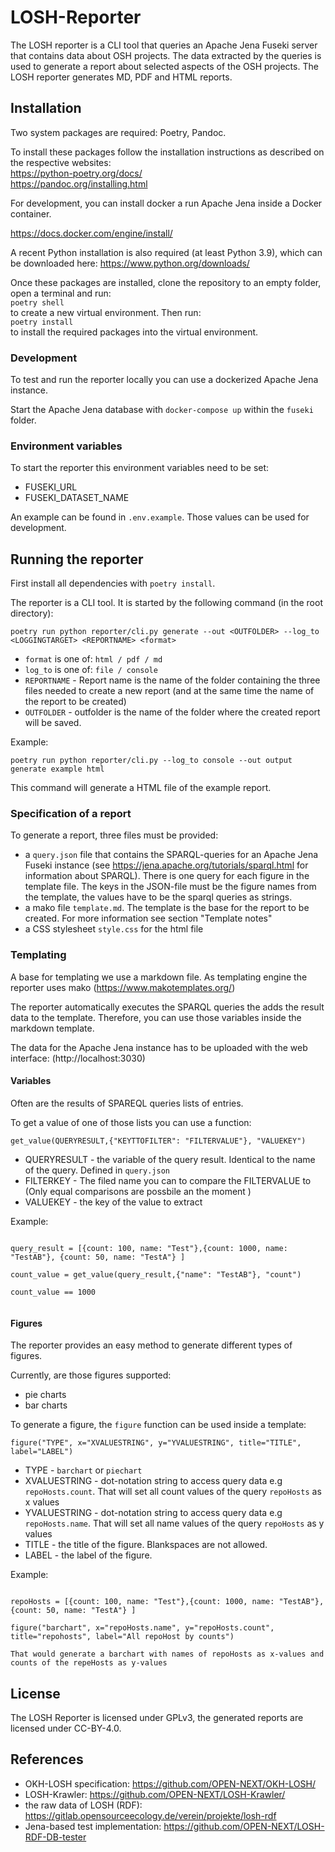 # LOSH-Reporter

The LOSH reporter is a CLI tool that queries an Apache Jena Fuseki server that contains data about OSH projects. The data extracted by the queries is used to generate a report about selected aspects of the OSH projects. The LOSH reporter generates MD, PDF and HTML reports. 

## Installation

Two system packages are required: Poetry, Pandoc.

To install these packages follow the installation instructions as described on the respective websites:     
https://python-poetry.org/docs/  
https://pandoc.org/installing.html  

For development, you can install docker a run Apache Jena inside a Docker container.

https://docs.docker.com/engine/install/    

A recent Python installation is also required (at least Python 3.9), which can be downloaded here:
https://www.python.org/downloads/  

Once these packages are installed, clone the repository to an empty folder, open a terminal and run:  
`poetry shell`  
to create a new virtual environment. Then run:    
`poetry install`  
to install the required packages into the virtual environment.  

### Development
To test and run the reporter locally you can use a dockerized Apache Jena instance. 

Start the Apache Jena database with `docker-compose up` within the `fuseki` folder.

### Environment variables
To start the reporter this environment variables need to be set:

* FUSEKI_URL
* FUSEKI_DATASET_NAME

An example can be found in `.env.example`. Those values can be used for development.

## Running the reporter

First install all dependencies with `poetry install`.

The reporter is a CLI tool. It is started by the following command (in the root directory):

`poetry run python reporter/cli.py generate --out <OUTFOLDER> --log_to <LOGGINGTARGET> <REPORTNAME> <format>`

* `format` is one of: `html / pdf / md`
* `log_to` is one of: `file / console`
* `REPORTNAME` - Report name is the name of the folder containing the three files needed to create a new report (and at the same time the name of the report to be created)
* `OUTFOLDER` - outfolder is the name of the folder where the created report will be saved.   

Example:
```
poetry run python reporter/cli.py --log_to console --out output generate example html
```
This command will generate a HTML file of the example report.

### Specification of a report

To generate a report, three files must be provided:

- a `query.json` file that contains the SPARQL-queries for an Apache Jena Fuseki instance (see https://jena.apache.org/tutorials/sparql.html for information about SPARQL). There is one query for each figure in the template file. The keys in the JSON-file must be the figure names from the template, the values have to be the sparql queries as strings.
- a mako file `template.md`. The template is the base for the report to be created. For more information see section "Template notes"
- a CSS stylesheet `style.css` for the html file

### Templating

A base for templating we use a markdown file. As templating engine the reporter uses mako (https://www.makotemplates.org/)

The reporter automatically executes the SPARQL queries the adds the result data to the template. Therefore, you can use those variables inside the markdown template.

The data for the Apache Jena instance has to be uploaded with the web interface: (http://localhost:3030)

####  Variables
Often are the results of SPAREQL queries lists of entries.

To get a value of one of those lists you can use a function:

```
get_value(QUERYRESULT,{"KEYTTOFILTER": "FILTERVALUE"}, "VALUEKEY")

```

* QUERYRESULT - the variable of the query result. Identical to the name of the query. Defined in `query.json` 
* FILTERKEY - The filed name you can to compare the FILTERVALUE to (Only equal comparisons are possbile an the moment )
* VALUEKEY - the key of the value to extract

Example:

```

query_result = [{count: 100, name: "Test"},{count: 1000, name: "TestAB"}, {count: 50, name: "TestA"} ]

count_value = get_value(query_result,{"name": "TestAB"}, "count")

count_value == 1000


```

#### Figures 

The reporter provides an easy method to generate different types of figures.

Currently, are those figures supported:

* pie charts
* bar charts

To generate a figure, the `figure` function can be used inside a template:

```
figure("TYPE", x="XVALUESTRING", y="YVALUESTRING", title="TITLE", label="LABEL")
```

* TYPE - `barchart` or `piechart`
* XVALUESTRING - dot-notation string to access query data e.g `repoHosts.count`. That will set all count values of the query `repoHosts` as x values
* YVALUESTRING - dot-notation string to access query data e.g `repoHosts.name`. That will set all name values of the query `repoHosts` as y values
* TITLE - the title of the figure. Blankspaces are not allowed.
* LABEL - the label of the figure.

Example:

```

repoHosts = [{count: 100, name: "Test"},{count: 1000, name: "TestAB"}, {count: 50, name: "TestA"} ]

figure("barchart", x="repoHosts.name", y="repoHosts.count", title="repohosts", label="All repoHost by counts")

That would generate a barchart with names of repoHosts as x-values and counts of the repeHosts as y-values

```

## License 

The LOSH Reporter is licensed under GPLv3, the generated reports are licensed under CC-BY-4.0.

## References

- OKH-LOSH specification: <https://github.com/OPEN-NEXT/OKH-LOSH/>
- LOSH-Krawler: <https://github.com/OPEN-NEXT/LOSH-Krawler/>
- the raw data of LOSH (RDF): <https://gitlab.opensourceecology.de/verein/projekte/losh-rdf>
- Jena-based test implementation: <https://github.com/OPEN-NEXT/LOSH-RDF-DB-tester>
